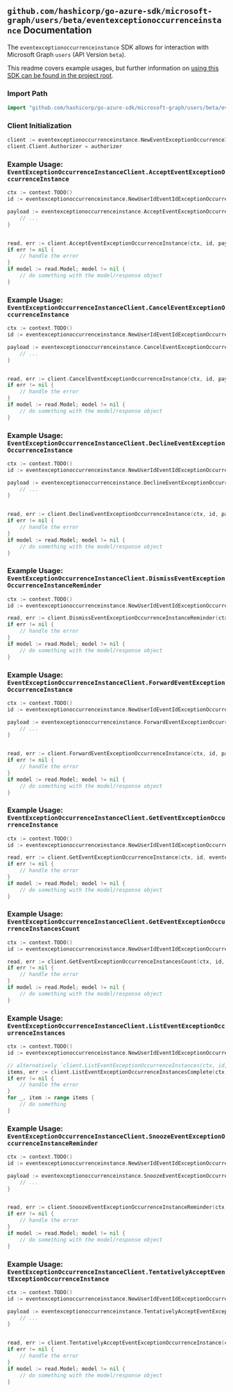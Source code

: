 
## `github.com/hashicorp/go-azure-sdk/microsoft-graph/users/beta/eventexceptionoccurrenceinstance` Documentation

The `eventexceptionoccurrenceinstance` SDK allows for interaction with Microsoft Graph `users` (API Version `beta`).

This readme covers example usages, but further information on [using this SDK can be found in the project root](https://github.com/hashicorp/go-azure-sdk/tree/main/docs).

### Import Path

```go
import "github.com/hashicorp/go-azure-sdk/microsoft-graph/users/beta/eventexceptionoccurrenceinstance"
```


### Client Initialization

```go
client := eventexceptionoccurrenceinstance.NewEventExceptionOccurrenceInstanceClientWithBaseURI("https://graph.microsoft.com")
client.Client.Authorizer = authorizer
```


### Example Usage: `EventExceptionOccurrenceInstanceClient.AcceptEventExceptionOccurrenceInstance`

```go
ctx := context.TODO()
id := eventexceptionoccurrenceinstance.NewUserIdEventIdExceptionOccurrenceIdInstanceID("userId", "eventId", "eventId1", "eventId2")

payload := eventexceptionoccurrenceinstance.AcceptEventExceptionOccurrenceInstanceRequest{
	// ...
}


read, err := client.AcceptEventExceptionOccurrenceInstance(ctx, id, payload, eventexceptionoccurrenceinstance.DefaultAcceptEventExceptionOccurrenceInstanceOperationOptions())
if err != nil {
	// handle the error
}
if model := read.Model; model != nil {
	// do something with the model/response object
}
```


### Example Usage: `EventExceptionOccurrenceInstanceClient.CancelEventExceptionOccurrenceInstance`

```go
ctx := context.TODO()
id := eventexceptionoccurrenceinstance.NewUserIdEventIdExceptionOccurrenceIdInstanceID("userId", "eventId", "eventId1", "eventId2")

payload := eventexceptionoccurrenceinstance.CancelEventExceptionOccurrenceInstanceRequest{
	// ...
}


read, err := client.CancelEventExceptionOccurrenceInstance(ctx, id, payload, eventexceptionoccurrenceinstance.DefaultCancelEventExceptionOccurrenceInstanceOperationOptions())
if err != nil {
	// handle the error
}
if model := read.Model; model != nil {
	// do something with the model/response object
}
```


### Example Usage: `EventExceptionOccurrenceInstanceClient.DeclineEventExceptionOccurrenceInstance`

```go
ctx := context.TODO()
id := eventexceptionoccurrenceinstance.NewUserIdEventIdExceptionOccurrenceIdInstanceID("userId", "eventId", "eventId1", "eventId2")

payload := eventexceptionoccurrenceinstance.DeclineEventExceptionOccurrenceInstanceRequest{
	// ...
}


read, err := client.DeclineEventExceptionOccurrenceInstance(ctx, id, payload, eventexceptionoccurrenceinstance.DefaultDeclineEventExceptionOccurrenceInstanceOperationOptions())
if err != nil {
	// handle the error
}
if model := read.Model; model != nil {
	// do something with the model/response object
}
```


### Example Usage: `EventExceptionOccurrenceInstanceClient.DismissEventExceptionOccurrenceInstanceReminder`

```go
ctx := context.TODO()
id := eventexceptionoccurrenceinstance.NewUserIdEventIdExceptionOccurrenceIdInstanceID("userId", "eventId", "eventId1", "eventId2")

read, err := client.DismissEventExceptionOccurrenceInstanceReminder(ctx, id, eventexceptionoccurrenceinstance.DefaultDismissEventExceptionOccurrenceInstanceReminderOperationOptions())
if err != nil {
	// handle the error
}
if model := read.Model; model != nil {
	// do something with the model/response object
}
```


### Example Usage: `EventExceptionOccurrenceInstanceClient.ForwardEventExceptionOccurrenceInstance`

```go
ctx := context.TODO()
id := eventexceptionoccurrenceinstance.NewUserIdEventIdExceptionOccurrenceIdInstanceID("userId", "eventId", "eventId1", "eventId2")

payload := eventexceptionoccurrenceinstance.ForwardEventExceptionOccurrenceInstanceRequest{
	// ...
}


read, err := client.ForwardEventExceptionOccurrenceInstance(ctx, id, payload, eventexceptionoccurrenceinstance.DefaultForwardEventExceptionOccurrenceInstanceOperationOptions())
if err != nil {
	// handle the error
}
if model := read.Model; model != nil {
	// do something with the model/response object
}
```


### Example Usage: `EventExceptionOccurrenceInstanceClient.GetEventExceptionOccurrenceInstance`

```go
ctx := context.TODO()
id := eventexceptionoccurrenceinstance.NewUserIdEventIdExceptionOccurrenceIdInstanceID("userId", "eventId", "eventId1", "eventId2")

read, err := client.GetEventExceptionOccurrenceInstance(ctx, id, eventexceptionoccurrenceinstance.DefaultGetEventExceptionOccurrenceInstanceOperationOptions())
if err != nil {
	// handle the error
}
if model := read.Model; model != nil {
	// do something with the model/response object
}
```


### Example Usage: `EventExceptionOccurrenceInstanceClient.GetEventExceptionOccurrenceInstancesCount`

```go
ctx := context.TODO()
id := eventexceptionoccurrenceinstance.NewUserIdEventIdExceptionOccurrenceID("userId", "eventId", "eventId1")

read, err := client.GetEventExceptionOccurrenceInstancesCount(ctx, id, eventexceptionoccurrenceinstance.DefaultGetEventExceptionOccurrenceInstancesCountOperationOptions())
if err != nil {
	// handle the error
}
if model := read.Model; model != nil {
	// do something with the model/response object
}
```


### Example Usage: `EventExceptionOccurrenceInstanceClient.ListEventExceptionOccurrenceInstances`

```go
ctx := context.TODO()
id := eventexceptionoccurrenceinstance.NewUserIdEventIdExceptionOccurrenceID("userId", "eventId", "eventId1")

// alternatively `client.ListEventExceptionOccurrenceInstances(ctx, id, eventexceptionoccurrenceinstance.DefaultListEventExceptionOccurrenceInstancesOperationOptions())` can be used to do batched pagination
items, err := client.ListEventExceptionOccurrenceInstancesComplete(ctx, id, eventexceptionoccurrenceinstance.DefaultListEventExceptionOccurrenceInstancesOperationOptions())
if err != nil {
	// handle the error
}
for _, item := range items {
	// do something
}
```


### Example Usage: `EventExceptionOccurrenceInstanceClient.SnoozeEventExceptionOccurrenceInstanceReminder`

```go
ctx := context.TODO()
id := eventexceptionoccurrenceinstance.NewUserIdEventIdExceptionOccurrenceIdInstanceID("userId", "eventId", "eventId1", "eventId2")

payload := eventexceptionoccurrenceinstance.SnoozeEventExceptionOccurrenceInstanceReminderRequest{
	// ...
}


read, err := client.SnoozeEventExceptionOccurrenceInstanceReminder(ctx, id, payload, eventexceptionoccurrenceinstance.DefaultSnoozeEventExceptionOccurrenceInstanceReminderOperationOptions())
if err != nil {
	// handle the error
}
if model := read.Model; model != nil {
	// do something with the model/response object
}
```


### Example Usage: `EventExceptionOccurrenceInstanceClient.TentativelyAcceptEventExceptionOccurrenceInstance`

```go
ctx := context.TODO()
id := eventexceptionoccurrenceinstance.NewUserIdEventIdExceptionOccurrenceIdInstanceID("userId", "eventId", "eventId1", "eventId2")

payload := eventexceptionoccurrenceinstance.TentativelyAcceptEventExceptionOccurrenceInstanceRequest{
	// ...
}


read, err := client.TentativelyAcceptEventExceptionOccurrenceInstance(ctx, id, payload, eventexceptionoccurrenceinstance.DefaultTentativelyAcceptEventExceptionOccurrenceInstanceOperationOptions())
if err != nil {
	// handle the error
}
if model := read.Model; model != nil {
	// do something with the model/response object
}
```
